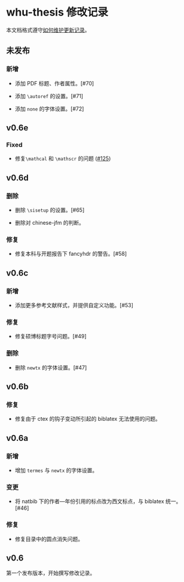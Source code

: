 # whu-thesis 修改记录

本文档格式遵守[如何维护更新记录](https://keepachangelog.com/zh-CN/1.0.0/)。

## 未发布

### 新增

* 添加 PDF 标题、作者属性。[#70]

* 添加 `\autoref` 的设置。[#71]

* 添加 `none` 的字体设置。[#72]

## v0.6e

### Fixed

- 修复`\mathcal` 和 `\mathscr` 的问题 ([#125](https://github.com/whutug/whu-thesis/issues/125))

## v0.6d

### 删除

* 删除 `\sisetup` 的设置。[#65]

* 删除对 chinese-jfm 的判断。

### 修复

* 修复本科与开题报告下 fancyhdr 的警告。[#58]

## v0.6c

### 新增

* 添加更多参考文献样式，并提供自定义功能。[#53]

### 修复

* 修复硕博标题字号问题。[#49]

### 删除

* 删除 `newtx` 的字体设置。[#47]

## v0.6b

### 修复

* 修复由于 ctex 的钩子变动所引起的 biblatex 无法使用的问题。

## v0.6a

### 新增

* 增加 `termes` 与 `newtx` 的字体设置。

### 变更

* 将 natbib 下的作者—年份引用的标点改为西文标点，与 biblatex 统一。[#46]

### 修复

* 修复目录中的圆点消失问题。

## v0.6

第一个发布版本，开始撰写修改记录。
